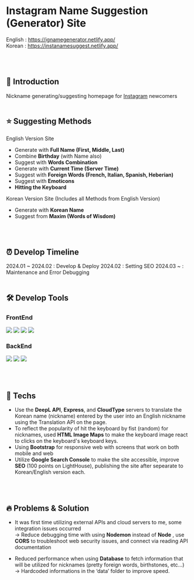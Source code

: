 # Instagram Name Suggestion (Generator) Site

English : https://ignamegenerator.netlify.app/ <br>
Korean : https://instanamesuggest.netlify.app/

<br><br>

## 📖 Introduction
Nickname generating/suggesting homepage for [Instagram](https://www.instagram.com/) newcomers
<br><br>

## ⭐ Suggesting Methods
English Version Site
- Generate with **Full Name (First, Middle, Last)**
- Combine **Birthday** (with Name also)
- Suggest with **Words Combination**
- Generate with **Current Time (Server Time)**
- Suggest with **Foreign Words (French, Italian, Spanish, Heberian)**
- Suggest with **Emoticons**
- **Hitting the Keyboard**

Korean Version Site (Includes all Methods from English Version)
- Generate with **Korean Name**
- Suggest from **Maxim (Words of Wisdom)**

<br><br>

## ⏰ Develop Timeline
2024.01 ~ 2024.02 : Develop & Deploy
2024.02 : Setting SEO
2024.03 ~ : Maintenance and Error Debugging
<br><br>

## 🛠 Develop Tools
### FrontEnd

<img src="https://img.shields.io/badge/HTML5-E34F26?style=for-the-badge&logo=HTML5&logoColor=white">
<img src="https://img.shields.io/badge/CSS3-1572B6?style=for-the-badge&logo=CSS3&logoColor=white">
<img src="https://img.shields.io/badge/JavaScript-F7DF1E?style=for-the-badge&logo=JavaScript&logoColor=white">
<img src="https://img.shields.io/badge/Bootstrap-7952B3?style=for-the-badge&logo=Bootstrap&logoColor=white">

### BackEnd

<img src="https://img.shields.io/badge/Node.js-5FA04E?style=for-the-badge&logo=Node.js&logoColor=white">
<img src="https://img.shields.io/badge/Express-000000?style=for-the-badge&logo=Express&logoColor=white">
<img src="https://img.shields.io/badge/Nodemon-76D04B?style=for-the-badge&logo=Nodemon&logoColor=white">

<br><br>

## 🎪 Techs
- Use the **DeepL API**, **Express**, and **CloudType** servers to translate the Korean name (nickname) entered by the user into an English nickname using the Translation API on the page.
- To reflect the popularity of hit the keyboard by fist (random) for nicknames, used **HTML Image Maps** to make the keyboard image react to clicks on the keyboard's keyboard keys.
- Using **Bootstrap** for responsive web with screens that work on both mobile and web
- Utilize **Google Search Console** to make the site accessible, improve **SEO** (100 points on LightHouse), publishing the site after sepearate to Korean/English version each.

<br><br>

## 🔥 Problems & Solution
- It was first time utilizing external APIs and cloud servers to me, some integration issues occurred<br>
→ Reduce debugging time with using **Nodemon** instead of **Node** , use **CORS** to troubleshoot web security issues, and connect via reading API documentation<br>

- Reduced performance when using **Database** to fetch information that will be utilized for nicknames (pretty foreign words, birthstones, etc...)<br>
→ Hardcoded informations in the ‘data’ folder to improve speed.
